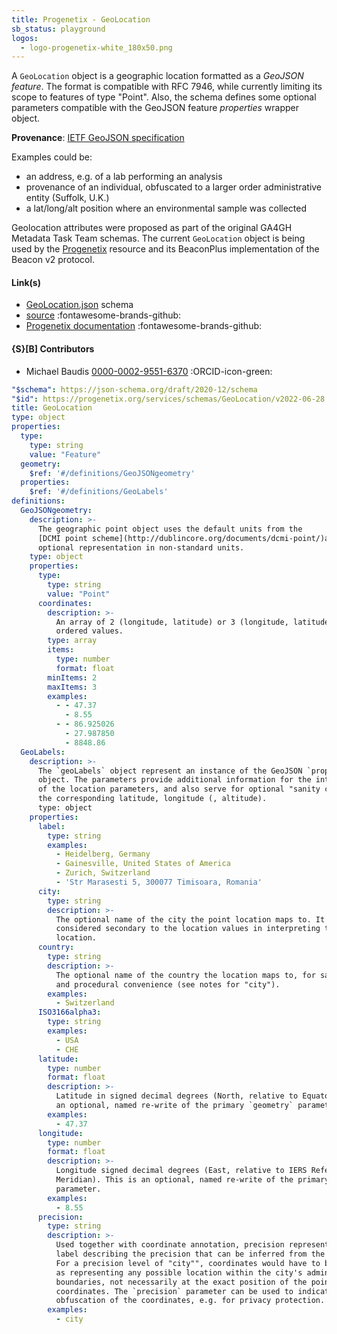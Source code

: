 ```yaml
---
title: Progenetix - GeoLocation
sb_status: playground
logos:
  - logo-progenetix-white_180x50.png
---
```


A `GeoLocation` object is a geographic location formatted as a
*GeoJSON feature*. The format is compatible with RFC 7946, while currently
limiting its scope to features of type "Point". Also, the schema defines some
optional parameters compatible with the GeoJSON feature *properties* wrapper
object.

<!--more-->

**Provenance**: [IETF GeoJSON specification](https://tools.ietf.org/html/rfc7946)

Examples could be:  

* an address, e.g. of a lab performing an analysis
* provenance of an individual, obfuscated to a larger order administrative
entity (Suffolk, U.K.)
* a lat/long/alt position where an environmental sample was collected

Geolocation attributes were proposed as part of the original GA4GH Metadata Task
Team schemas. The current `GeoLocation` object is being used by the [Progenetix](http://progenetix.org)
resource and its BeaconPlus implementation of the Beacon v2 protocol.

#### Link(s)

* [GeoLocation.json](/schema_files/json/Progenetix/GeoLocation.json) schema
* [source](https://github.com/progenetix/bycon/tree/main/schemas/src/progenetix-model/common/) :fontawesome-brands-github:
* [Progenetix documentation](http://docs.progenetix.org) :fontawesome-brands-github:

#### {S}[B] Contributors

* Michael Baudis [0000-0002-9551-6370](https://orcid.org/0000-0002-9551-6370) :ORCID-icon-green:

<!--schema_block_start-->
```yaml
"$schema": https://json-schema.org/draft/2020-12/schema
"$id": https://progenetix.org/services/schemas/GeoLocation/v2022-06-28
title: GeoLocation
type: object
properties:
  type:
    type: string
    value: "Feature"
  geometry:
    $ref: '#/definitions/GeoJSONgeometry'
  properties:
    $ref: '#/definitions/GeoLabels'
definitions:
  GeoJSONgeometry:
    description: >-
      The geographic point object uses the default units from the
      [DCMI point scheme](http://dublincore.org/documents/dcmi-point/)and avoids
      optional representation in non-standard units.
    type: object
    properties:
      type:
        type: string
        value: "Point"
      coordinates:
        description: >-
          An array of 2 (longitude, latitude) or 3 (longitude, latitude, altitude)
          ordered values.
        type: array
        items:
          type: number
          format: float
        minItems: 2
        maxItems: 3
        examples:
          - - 47.37
            - 8.55
          - - 86.925026
            - 27.987850
            - 8848.86
  GeoLabels:
    description: >-
      The `geoLabels` object represent an instance of the GeoJSON `properties`
      object. The parameters provide additional information for the interpretation
      of the location parameters, and also serve for optional "sanity checks" off
      the corresponding latitude, longitude (, altitude).
      type: object
    properties:
      label:
        type: string
        examples:
          - Heidelberg, Germany
          - Gainesville, United States of America
          - Zurich, Switzerland
          - 'Str Marasesti 5, 300077 Timisoara, Romania'
      city:
        type: string
        description: >-
          The optional name of the city the point location maps to. It should be
          considered secondary to the location values in interpreting the geographic
          location.
      country:
        type: string
        description: >-
          The optional name of the country the location maps to, for sanity checks
          and procedural convenience (see notes for "city").
        examples:
          - Switzerland
      ISO3166alpha3:
        type: string
        examples:
          - USA
          - CHE
      latitude:
        type: number
        format: float
        description: >-
          Latitude in signed decimal degrees (North, relative to Equator). This is
          an optional, named re-write of the primary `geometry` parameter.
        examples:
          - 47.37
      longitude:
        type: number
        format: float
        description: >-
          Longitude signed decimal degrees (East, relative to IERS Reference
          Meridian). This is an optional, named re-write of the primary `geometry`
          parameter.
        examples:
          - 8.55
      precision:
        type: string
        description: >-
          Used together with coordinate annotation, precision represents an optional
          label describing the precision that can be inferred from the coordinates.
          For a precision level of "city"", coordinates would have to be interpreted
          as representing any possible location within the city's administrative
          boundaries, not necessarily at the exact position of the point
          coordinates. The `precision` parameter can be used to indicate an
          obfuscation of the coordinates, e.g. for privacy protection.
        examples:
          - city
```
<!--schema_block_end-->

